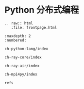 # Python 分布式编程

```eval_rst
.. raw:: html
   :file: frontpage.html
```

```toc
:maxdepth: 2
:numbered:

ch-python-lang/index

ch-ray-core/index

ch-ray-air/index

ch-mpi4py/index

refs
```
